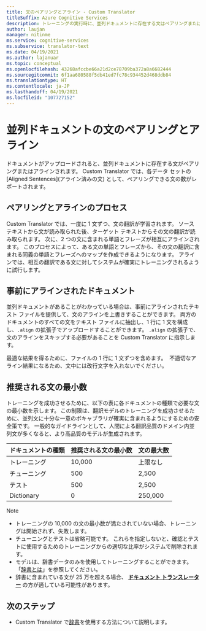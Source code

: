 ```yaml
---
title: 文のペアリングとアライン - Custom Translator
titleSuffix: Azure Cognitive Services
description: トレーニングの実行時に、並列ドキュメントに存在する文はペアリングまたはアラインされます。 Custom Translator では、文とその文の翻訳を読み取ることで、一度に 1 文ずつ翻訳が学習されます。 次に、2 つの文に含まれる単語とフレーズが相互にアラインされます。
author: laujan
manager: nitinme
ms.service: cognitive-services
ms.subservice: translator-text
ms.date: 04/19/2021
ms.author: lajanuar
ms.topic: conceptual
ms.openlocfilehash: 43268afccbe66a21d2ce78709ba372a8a6682444
ms.sourcegitcommit: 6f1aa680588f5db41ed7fc78c934452d468ddb84
ms.translationtype: HT
ms.contentlocale: ja-JP
ms.lasthandoff: 04/19/2021
ms.locfileid: "107727152"
---
```

# <a name="sentence-pairing-and-alignment-in-parallel-documents"></a>並列ドキュメントの文のペアリングとアライン

ドキュメントがアップロードされると、並列ドキュメントに存在する文がペアリングまたはアラインされます。 Custom Translator では、各データ セットの [Aligned Sentences]\(アライン済みの文\) として、ペアリングできる文の数がレポートされます。

## <a name="pairing-and-alignment-process"></a>ペアリングとアラインのプロセス

Custom Translator では、一度に 1 文ずつ、文の翻訳が学習されます。 ソース テキストから文が読み取られた後、ターゲット テキストからその文の翻訳が読み取られます。 次に、2 つの文に含まれる単語とフレーズが相互にアラインされます。 このプロセスによって、ある文の単語とフレーズから、その文の翻訳に含まれる同義の単語とフレーズへのマップを作成できるようになります。 アラインでは、相互の翻訳である文に対してシステムが確実にトレーニングされるように試行します。

## <a name="pre-aligned-documents"></a>事前にアラインされたドキュメント

並列ドキュメントがあることがわかっている場合は、事前にアラインされたテキスト ファイルを提供して、文のアラインを上書きすることができます。 両方のドキュメントのすべての文をテキスト ファイルに抽出し、1 行に 1 文を構成し、`.align` の拡張子でアップロードすることができます。 `.align` の拡張子で、文のアラインをスキップする必要があることを Custom Translator に指示します。

最適な結果を得るために、ファイルの 1 行に 1 文ずつを含めます。  不適切なアライン結果になるため、文中には改行文字を入れないでください。

## <a name="suggested-minimum-number-of-sentences"></a>推奨される文の最小数

トレーニングを成功させるために、以下の表に各ドキュメントの種類で必要な文の最小数を示します。 この制限は、翻訳モデルのトレーニングを成功させるために、並列文に十分な一意のボキャブラリが確実に含まれるようにするための安全策です。 一般的なガイドラインとして、人間による翻訳品質のドメイン内並列文が多くなると、より高品質のモデルが生成されます。

| ドキュメントの種類   | 推奨される文の最小数 | 文の最大数 |
|------------|--------------------------------------------|--------------------------------|
| トレーニング   | 10,000                                     | 上限なし                 |
| チューニング     | 500                                      | 2,500       |
| テスト    | 500                                      | 2,500  |
| Dictionary | 0                                          | 250,000                 |

> [!NOTE]
>
> - トレーニングの 10,000 の文の最小数が満たされていない場合、トレーニングは開始されず、失敗します。
> - チューニングとテストは省略可能です。 これらを指定しないと、確認とテストに使用するためのトレーニングからの適切な比率がシステムで削除されます。
> - モデルは、辞書データのみを使用してトレーニングすることができます。 「[辞書とは](./what-is-dictionary.md)」を参照してください。
> - 辞書に含まれている文が 25 万を超える場合、 **[ドキュメント トランスレーター](https://docs.microsoft.com/azure/cognitive-services/translator/document-translation/overview)** の方が適している可能性があります。

## <a name="next-steps"></a>次のステップ

- Custom Translator で[辞書](what-is-dictionary.md)を使用する方法について説明します。
